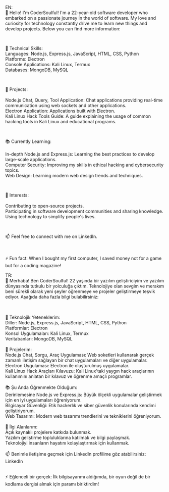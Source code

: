 EN:<BR>
👋 Hello! I'm CoderSoulful! I'm a 22-year-old software developer who embarked on a passionate journey in the world of software. My love and curiosity for technology constantly drive me to learn new things and develop projects. Below you can find more information:

<BR>

🚀 Technical Skills:<BR>
Languages: Node.js, Express.js, JavaScript, HTML, CSS, Python<BR>
Platforms: Electron<BR>
Console Applications: Kali Linux, Termux<BR>
Databases: MongoDB, MySQL<BR>

<BR>

💼 Projects:<BR><BR>
Node.js Chat, Query, Tool Application: Chat applications providing real-time communication using web sockets and other applications.<BR>
Electron Application: Applications built with Electron.<BR>
Kali Linux Hack Tools Guide: A guide explaining the usage of common hacking tools in Kali Linux and educational programs.<BR>

<BR>

📚 Currently Learning:<BR><BR>
In-depth Node.js and Express.js: Learning the best practices to develop large-scale applications.<BR>
Computer Security: Improving my skills in ethical hacking and cybersecurity topics.<BR>
Web Design: Learning modern web design trends and techniques.<BR>

<BR>

🌟 Interests:<BR><BR>
Contributing to open-source projects.<BR>
Participating in software development communities and sharing knowledge.<BR>
Using technology to simplify people's lives.<BR>

<BR>

📫 Feel free to connect with me on LinkedIn.<BR>

<BR>

⚡ Fun fact: When I bought my first computer, I saved money not for a game but for a coding magazine!


TR:<BR>
👋 Merhaba! Ben CoderSoulful! 22 yaşında bir yazılım geliştiriciyim ve yazılım dünyasında tutkulu bir yolculuğa çıktım. Teknolojiye olan sevgim ve merakım beni sürekli olarak yeni şeyler öğrenmeye ve projeler geliştirmeye teşvik ediyor. Aşağıda daha fazla bilgi bulabilirsiniz:<BR><BR>

<BR>🚀 Teknolojik Yeteneklerim:<BR>
Diller: Node.js, Express.js, JavaScript, HTML, CSS, Python<BR>
Platformlar: Electron<BR>
Konsol Uygulamaları: Kali Linux, Termux<BR>
Veritabanları: MongoDB, MySQL<BR>
<BR>💼 Projelerim:<BR>
Node.js Chat, Sorgu, Araç Uygulaması: Web soketleri kullanarak gerçek zamanlı iletişim sağlayan bir chat uygulamaları ve diğer uygulamalar.<BR>
Electron Uygulaması: Electron ile oluşturulmuş uygulamalar.<BR>
Kali Linux Hack Araçları Kılavuzu: Kali Linux'taki yaygın hack araçlarının kullanımını anlatan bir kılavuz ve öğrenme amaçlı programlar.<BR>
<BR>📚 Şu Anda Öğrenmekte Olduğum:<BR>
Derinlemesine Node.js ve Express.js: Büyük ölçekli uygulamalar geliştirmek için en iyi uygulamaları öğreniyorum.<BR>
Bilgisayar Güvenliği: Etik hackerlık ve siber güvenlik konularında kendimi geliştiriyorum.<BR>
Web Tasarımı: Modern web tasarımı trendlerini ve tekniklerini öğreniyorum.<BR>
<BR>🌟 İlgi Alanlarım:<BR>
Açık kaynaklı projelere katkıda bulunmak.<BR>
Yazılım geliştirme topluluklarına katılmak ve bilgi paylaşmak.<BR>
Teknolojiyi insanların hayatını kolaylaştırmak için kullanmak.<BR>
<BR>📫 Benimle iletişime geçmek için LinkedIn profilime göz atabilirsiniz: LinkedIn<BR>

<BR>⚡ Eğlenceli bir gerçek: İlk bilgisayarımı aldığımda, bir oyun değil de bir kodlama dergisi almak için paramı biriktirdim!<BR>
